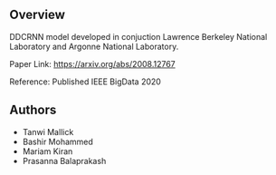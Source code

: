 
Overview
---------
DDCRNN model developed in conjuction Lawrence Berkeley National Laboratory and Argonne National Laboratory.


Paper Link: https://arxiv.org/abs/2008.12767


Reference: Published IEEE BigData 2020

Authors
---------
- Tanwi Mallick
- Bashir Mohammed
- Mariam Kiran
- Prasanna Balaprakash 
